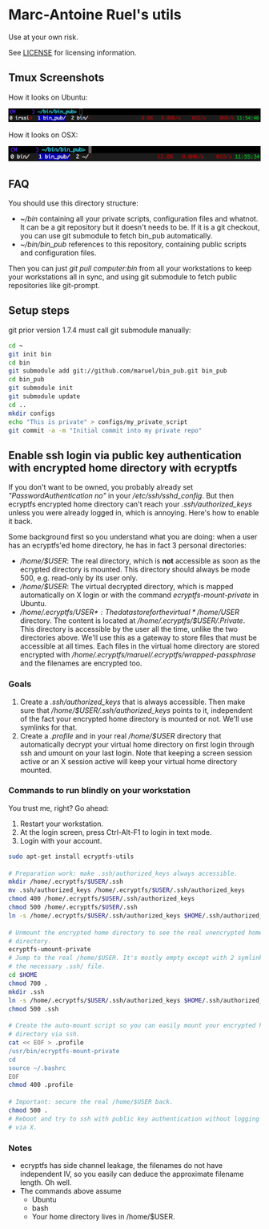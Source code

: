 Marc-Antoine Ruel's utils
=========================

Use at your own risk.

See [LICENSE](https://github.com/maruel/bin_pub/blob/master/LICENSE) for
licensing information.


Tmux Screenshots
-----------

How it looks on Ubuntu:

![Ubuntu](/screenshots/ubuntu.png)

How it looks on OSX:

![OSX](/screenshots/osx.png)


FAQ
---

You should use this directory structure:

-   *~/bin* containing all your private scripts, configuration files and
    whatnot.  It can be a git repository but it doesn't needs to be. If it is a
    git checkout, you can use git submodule to fetch bin_pub automatically.
-   *~/bin/bin_pub* references to this repository, containing public scripts and
    configuration files.

Then you can just *git pull computer:bin* from all your workstations to keep
your workstations all in sync, and using git submodule to fetch public
repositories like git-prompt.


Setup steps
-----------

git prior version 1.7.4 must call git submodule manually:

```bash
cd ~
git init bin
cd bin
git submodule add git://github.com/maruel/bin_pub.git bin_pub
cd bin_pub
git submodule init
git submodule update
cd ..
mkdir configs
echo "This is private" > configs/my_private_script
git commit -a -m "Initial commit into my private repo"
```


Enable ssh login via public key authentication with encrypted home directory with ecryptfs
------------------------------------------------------------------------------------------

If you don't want to be owned, you probably already set
*"PasswordAuthentication no"* in your */etc/ssh/sshd_config*. But then ecryptfs
encrypted home directory can't reach your *.ssh/authorized_keys* unless you were
already logged in, which is annoying. Here's how to enable it back.

Some background first so you understand what you are doing: when a user has an
ecryptfs'ed home directory, he has in fact 3 personal directories:

- */home/$USER*: The real directory, which is **not** accessible as soon as the
  ecrypted directory is mounted. This directory should always be mode 500, e.g.
  read-only by its user only.
- */home/$USER*: The virtual decrypted directory, which is mapped automatically
  on X login or with the command *ecryptfs-mount-private* in Ubuntu.
- */home/.ecryptfs/$USER*: The datastore for the virtual */home/$USER*
  directory.  The content is located at */home/.ecryptfs/$USER/.Private*. This
  directory is accessible by the user all the time, unlike the two directories
  above. We'll use this as a gateway to store files that must be accessible at
  all times.  Each files in the virtual home directory are stored encrypted with
  */home/.ecryptfs/maruel/.ecryptfs/wrapped-passphrase* and the filenames are
  encrypted too.


### Goals

1. Create a *.ssh/authorized_keys* that is always accessible. Then make sure
   that */home/$USER/.ssh/authorized_keys* points to it, independent of the fact
   your encrypted home directory is mounted or not. We'll use symlinks for that.
2. Create a *.profile* and in your real */home/$USER* directory that
   automatically decrypt your virtual home directory on first login through ssh
   and umount on your last login. Note that keeping a screen session active or
   an X session active will keep your virtual home directory mounted.

### Commands to run blindly on your workstation

You trust me, right? Go ahead:

1. Restart your workstation.
2. At the login screen, press Ctrl-Alt-F1 to login in text mode.
3. Login with your account.

```bash
sudo apt-get install ecryptfs-utils

# Preparation work: make .ssh/authorized_keys always accessible.
mkdir /home/.ecryptfs/$USER/.ssh
mv .ssh/authorized_keys /home/.ecryptfs/$USER/.ssh/authorized_keys
chmod 400 /home/.ecryptfs/$USER/.ssh/authorized_keys
chmod 500 /home/.ecryptfs/$USER/.ssh
ln -s /home/.ecryptfs/$USER/.ssh/authorized_keys $HOME/.ssh/authorized_keys

# Unmount the encrypted home directory to see the real unencrypted home
# directory.
ecryptfs-umount-private
# Jump to the real /home/$USER. It's mostly empty except with 2 symlinks. Add
# the necessary .ssh/ file.
cd $HOME
chmod 700 .
mkdir .ssh
ln -s /home/.ecryptfs/$USER/.ssh/authorized_keys $HOME/.ssh/authorized_keys
chmod 500 .ssh

# Create the auto-mount script so you can easily mount your encrypted home
# directory via ssh.
cat << EOF > .profile
/usr/bin/ecryptfs-mount-private
cd
source ~/.bashrc
EOF
chmod 400 .profile

# Important: secure the real /home/$USER back.
chmod 500 .
# Reboot and try to ssh with public key authentication without logging in first
# via X.
```

### Notes

- ecryptfs has side channel leakage, the filenames do not have independent IV,
  so you easily can deduce the approximate filename length. Oh well.
- The commands above assume
  - Ubuntu
  - bash
  - Your home directory lives in /home/$USER.
